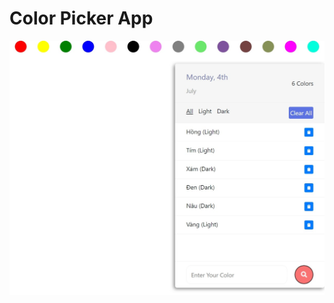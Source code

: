 # Color Picker App
![alt text](https://github.com/thienok990/color-picker-app/blob/main/ColorPicker.jpeg)
